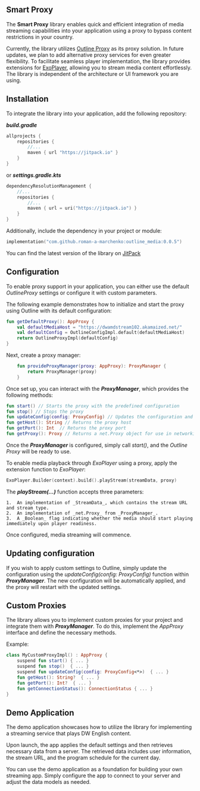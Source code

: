 ## Smart Proxy

The **Smart Proxy** library enables quick and efficient integration of media streaming capabilities into your application using a proxy to bypass content restrictions in your country.

Currently, the library utilizes [Outline Proxy](https://getoutline.org/) as its proxy solution. In future updates, we plan to add alternative proxy services for even greater flexibility. To facilitate seamless player implementation, the library provides extensions for [ExoPlayer](https://developer.android.com/media/media3/exoplayer), allowing you to stream media content effortlessly. The library is independent of the architecture or UI framework you are using.

## Installation
To integrate the library into your application, add the following repository:

***build.gradle***

```kotlin
allprojects {
	repositories {
		//...
		maven { url "https://jitpack.io" }
	}
}
```

or ***settings.gradle.kts***

```kotlin
dependencyResolutionManagement {  
	//...
	repositories {  
		//...
		maven { url = uri("https://jitpack.io") }
	}
}
```

Additionally, include the dependency in your project or module:

```kotlin
implementation("com.github.roman-a-marchenko:outline_media:0.0.5")
```

You can find the latest version of the library on [JitPack](https://jitpack.io)

## Configuration

To enable proxy support in your application, you can either use the default _OutlineProxy_ settings or configure it with custom parameters.

The following example demonstrates how to initialize and start the proxy using Outline with its default configuration:

```kotlin
fun getDefaultProxy(): AppProxy {
	val defaultMediaHost = "https://dwamdstream102.akamaized.net/"
	val defaultConfig = OutlineConfigImpl.default(defaultMediaHost)  
	return OutlineProxyImpl(defaultConfig)
}
```

Next, create a proxy manager: 

```kotlin
    fun provideProxyManager(proxy: AppProxy): ProxyManager {  
	    return ProxyManager(proxy)  
	}
```

Once set up, you can interact with the **_ProxyManager_**, which provides the following methods:

```kotlin
fun start() // Starts the proxy with the predefined configuration
fun stop() // Stops the proxy
fun updateConfig(config: ProxyConfig) // Updates the configuration and restarts the proxy
fun getHost(): String // Returns the proxy host
fun getPort(): Int  // Returns the proxy port
fun getProxy(): Proxy // Returns a net.Proxy object for use in networking layers
```

Once the **_ProxyManager_** is configured, simply call _start()_, and the _Outline Proxy_ will be ready to use.

To enable media playback through _ExoPlayer_ using a proxy, apply the extension function to _ExoPlayer_:

```kotlin
ExoPlayer.Builder(context).build().playStream(streamData, proxy)
```

The **_playStream(…)_** function accepts three parameters:

``` 
1.  An implementation of _StreamData_, which contains the stream URL and stream type.
2.  An implementation of _net.Proxy_ from _ProxyManager_.
3.  A _Boolean_ flag indicating whether the media should start playing immediately upon player readiness.
```

Once configured, media streaming will commence.

## Updating configuration

If you wish to apply custom settings to Outline, simply update the configuration using the _updateConfig(config: ProxyConfig)_ function within **_ProxyManager_**. The new configuration will be automatically applied, and the proxy will restart with the updated settings.

## Custom Proxies

The library allows you to implement custom proxies for your project and integrate them with **_ProxyManager_**. To do this, implement the _AppProxy_ interface and define the necessary methods.

Example:

```kotlin
class MyCustomProxyImpl() : AppProxy {
	suspend fun start() { ... }
	suspend fun stop()  { ... }
	suspend fun updateConfig(config: ProxyConfig<*>)  { ... }
	fun getHost(): String?  { ... }
	fun getPort(): Int?  { ... }
	fun getConnectionStatus(): ConnectionStatus { ... }
}
```

## Demo Application

The demo application showcases how to utilize the library for implementing a streaming service that plays DW English content.

Upon launch, the app applies the default settings and then retrieves necessary data from a server. The retrieved data includes user information, the stream URL, and the program schedule for the current day.

You can use the demo application as a foundation for building your own streaming app. Simply configure the app to connect to your server and adjust the data models as needed.
